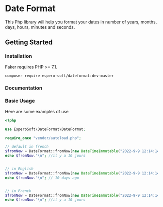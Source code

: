 # Date Format
This Php library will help you format your dates in number of years, months, days, hours, minutes and seconds.


## Getting Started

### Installation

Faker requires PHP >= 7.1.

```shell
composer require espero-soft/dateformat:dev-master
```

### Documentation



### Basic Usage

Here are some examples of use

```php
<?php

use EsperoSoft\DateFormat\DateFormat;

require_once "vendor/autoload.php";

// default in french
$fromNow = DateFormat::fromNow(new DateTimeImmutable("2022-9-9 12:14:14"));
echo $fromNow."\n"; //il y a 10 jours


// in English
$fromNow = DateFormat::fromNow(new DateTimeImmutable("2022-9-9 12:14:14"), "en-En");
echo $fromNow."\n"; // 10 days ago


// in French
$fromNow = DateFormat::fromNow(new DateTimeImmutable("2022-9-9 12:14:14"), "fr-Fr");
echo $fromNow."\n"; //il y a 10 jours